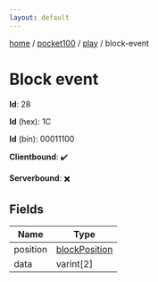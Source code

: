 ```yaml
---
layout: default
---
```


[home](/)  /  [pocket100](/protocol/pocket100)  /  [play](/protocol/pocket100/play)  /  block-event

# Block event

**Id**: 28

**Id** (hex): 1C

**Id** (bin): 00011100

**Clientbound**: ✔️

**Serverbound**: ✖️

## Fields

Name | Type
---|---
position | [blockPosition](/protocol/pocket100/types/block-position)
data | varint[2]
